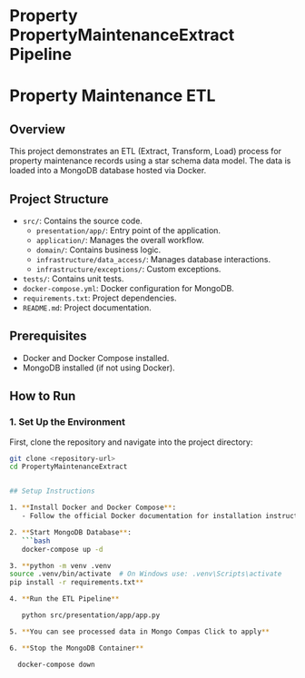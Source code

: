 # Property PropertyMaintenanceExtract Pipeline

# Property Maintenance ETL

## Overview
This project demonstrates an ETL (Extract, Transform, Load) process for property maintenance records using a star schema data model. The data is loaded into a MongoDB database hosted via Docker.

## Project Structure
- `src/`: Contains the source code.
  - `presentation/app/`: Entry point of the application.
  - `application/`: Manages the overall workflow.
  - `domain/`: Contains business logic.
  - `infrastructure/data_access/`: Manages database interactions.
  - `infrastructure/exceptions/`: Custom exceptions.
- `tests/`: Contains unit tests.
- `docker-compose.yml`: Docker configuration for MongoDB.
- `requirements.txt`: Project dependencies.
- `README.md`: Project documentation.

## Prerequisites
- Docker and Docker Compose installed.
- MongoDB installed (if not using Docker).

## How to Run

### 1. Set Up the Environment
First, clone the repository and navigate into the project directory:

```bash
git clone <repository-url>
cd PropertyMaintenanceExtract


## Setup Instructions

1. **Install Docker and Docker Compose**:
   - Follow the official Docker documentation for installation instructions.

2. **Start MongoDB Database**:
   ```bash
   docker-compose up -d

3. **python -m venv .venv
source .venv/bin/activate  # On Windows use: .venv\Scripts\activate
pip install -r requirements.txt**

4. **Run the ETL Pipeline**

   python src/presentation/app/app.py

5. **You can see processed data in Mongo Compas Click to apply**

6. **Stop the MongoDB Container**

  docker-compose down

